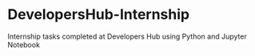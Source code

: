 # DevelopersHub-Internship
Internship tasks completed at Developers Hub using Python and Jupyter Notebook

